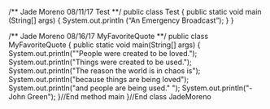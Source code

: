 /**
Jade Moreno
08/11/17
Test 
**/ 
public class Test 
{ 
      public static void main (String[] args)
        { 
         System.out.println (“An Emergency Broadcast”);
         }
}

 /**
Jade Moreno
08/16/17
MyFavoriteQuote **/
public class MyFavoriteQuote
{ 
public static void main(String[] args)
{ 
System.out.println(""People were created to be loved."); 
System.out.println("Things were created to be used."); 
System.out.println("The reason the world is in chaos is"); 
System.out.println("because things are being loved"); 
System.out.println("and people are being used." "); 
System.out.println("-John Green"); 
}//End method main 
}//End class JadeMoreno

